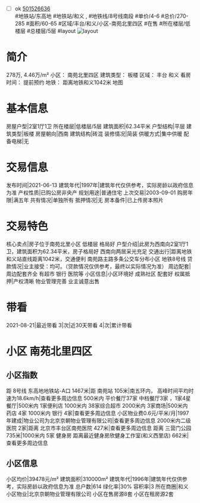 - [ ] ok [501526636](https://bj.5i5j.com/ershoufang/501526636.html)  
 #地铁站/东高地 #地铁站/和义 ,  #地铁线/8号线南段
#单价/4-6 #总价/270-285 #面积/60-65   #区域/丰台/和义/小区-南苑北里四区 #在售 #所在楼层/低楼层 #总楼层/5层 #layout 
![layout](http://image2a.5i5j.com/bdir/layout/db2e6c0ba3c54ed9b31fb91ac568fda3.jpg_P5.jpg) 
# 简介 
 278万,  4.46万/m² 
小区： 南苑北里四区
建筑类型： 板楼
区域： 丰台 和义
看房时间： 提前预约
地铁： 距离地铁和义1042米 地图
# 基本信息 
 房屋户型|2室1厅1卫
所在楼层|低楼层/5层
建筑面积|62.34平米
户型结构|平层
建筑类型|板楼
房屋朝向|西南
建筑结构|砖混
装修情况|简装
供暖方式|集中供暖
配备电梯|无
# 交易信息 
 发布时间|2021-06-13
建筑年代|1997年|建筑年代仅供参考，实际房龄以政府信息为准
产权性质|已购公房非央产
规划用途|普通住宅
上次交易|2003-09-01
购房年限|满五年
共有情况|单独所有
抵押情况|无
房本备件|已上传房本照片
# 交易特色 
 核心卖点|房子位于南苑北里小区 低楼层 格局好
户型介绍|此房为西南向2室1厅1卫，建筑面积为62.34平米，房子格局好 西南向两居采光充足
交通出行|距离地铁和义站直线距离1042米，交通便利 南苑路主路多条公交车分布小区 地铁8号线
贷款情况|业主接受：均可。（贷款情况仅供参考，最终以实际情况为准）
周边配套|周边配套齐全 有超市 银行 医院等
小区信息|小区环境好 成熟社区 配套好
权属抵押|产权清晰 物业管理完善 业主诚意出售
# 带看 
 2021-08-21|最近带看	 3|次|近30天带看	 4|次|累计带看
# 小区 南苑北里四区
## 小区指数 
 距 8号线 东高地地铁站-A口 1467米|距 南苑站 105米|南五环内， 高峰时间平均时速为18.6km/h|查看更多周边信息
500米内 平价餐厅37家
中档餐厅3家 ，1家4星餐厅|500米内 1家便利店
1000米内 38家综合超市
2000米内 3家商场|500米内 药店 4家
1000米内 银行 4家|查看更多周边信息
小区物业费0.6元/平米/月|1997年建成|物业公司为北京京朝物业管理有限公司|查看更多周边信息
2000米内二级医院 2家|距离 北京市丰台区南苑医院  427米|查看更多周边信息
距离 三营门公园 735米|1000米内 5家 健身房
距离最近健身房欣健身工作室(和义西里店) 662米|查看更多周边信息
## 小区信息 
 小区均价|39478元/m²
建筑面积|310000m²
建筑年代|1996年|建筑年代仅供参考，实际房龄以政府信息为准
总户数|614
绿化率|30%
容积率|3
所在商圈|和义
小区物业|北京京朝物业管理有限公司
小区在售房源8套
小区在租房源2套
